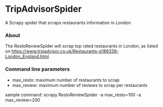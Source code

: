 # TripAdvisorSpider
A Scrapy spider that scraps restaurants information in London 


### About
The RestoReviewSpider will scrap top rated restaurants in London, as listed on https://www.tripadvisor.co.uk/Restaurants-g186338-London_England.html


### Command line parameters

* max_resto: maximum number of restaurants to scrap
* max_review: maximum number of reviews to scrap per restaurants

sample command: 
scrapy RestoReviewSpider -a max_resto=100 -a max_review=200


